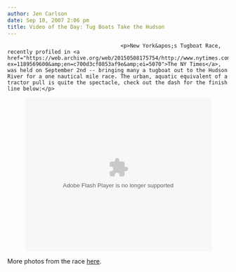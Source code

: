 ```yaml
---
author: Jen Carlson
date: Sep 10, 2007 2:06 pm
title: Video of the Day: Tug Boats Take the Hudson
---
```


	
										<p>New York&apos;s Tugboat Race, recently profiled in <a href="https://web.archive.org/web/20150508175754/http://www.nytimes.com/2007/08/31/arts/31wkids.html?ex=1189569600&amp;en=c700d3cf0853af9e&amp;ei=5070">The NY Times</a>, was held on September 2nd -- bringing many a tugboat out to the Hudson River for a one nautical mile race. The urban, aquatic equivalent of a tractor pull is quite the spectacle, check out the dash for the finish line below:</p>

<center><object width="425" height="350"><param name="movie" value="http://www.youtube.com/v/Aulx0RgtB88"><param name="wmode" value="transparent"><embed src="https://web.archive.org/web/20150508175754oe_/http://www.youtube.com/v/Aulx0RgtB88" type="application/x-shockwave-flash" wmode="transparent" width="425" height="350"></object></center>

<p>More photos from the race <a href="https://web.archive.org/web/20150508175754/http://gcaptain.com/maritime/blog/the-race-is-on-nyc-tugboat-photos/">here</a>.</p>					
										
									
				